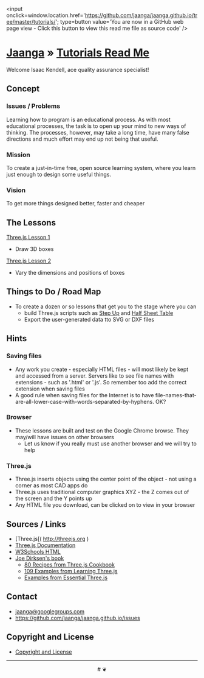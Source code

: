 ﻿<span style=display:none; >[You are now in a GitHub source code view - click this link to view this read me file as a web page]( http://jaanga.github.io/tutorials/ "View file as a web page." ) </span>
<input onclick=window.location.href='https://github.com/jaanga/jaanga.github.io/tree/master/tutorials/'; type=button  value='You are now in a GitHub web page view - Click this button to view this read me file as source code' />

[Jaanga]( http://jaanga.github.io ) »
[Tutorials Read Me]( ./index.html )
===

Welcome Isaac Kendell, ace quality assurance specialist!

<!--
[Template Three.js Draw Things - Demo - Full Screen]( http://jaanga.github.io/cookbook-threejs/templates/template-threejs-draw-things-r1.html )

## <center>Web Page / Source Code</center>

<iframe class=ifr src=http://jaanga.github.io/cookbook-html/templates/code-edit-view/code-edit-view-r2.html#http://jaanga.github.io/cookbook-threejs/templates/template-threejs-draw-things-r1.html width=100% height=600px ></iframe>  
###### _Template Three.js Draw Things - Dev revision - Code Edit View_ /  [Edit full screen]( http://jaanga.github.io/cookbook-html/templates/code-edit-view/code-edit-view-r2.html#http://jaanga.github.io/cookbook-threejs/templates/template-threejs-draw-things-r1.html )
-->

## Concept

### Issues / Problems
<!--

The general format is an adaptation of the ideas developed in Alexander's _et al_ [A Patttern Language]( https://books.google.com/books?id=hwAHmktpk5IC&pg=PR10#v=onepage&q&f=false ) - as sammarized on page 10.

Each pattern describes a problem which occurs over and over again in our environment, and then describes the core of the solution to that problem, in such a way that you can use this solution a million times over, without ever doing it the same way twice.

patterns are descriptions of common problems and proposal for the solutions that can be used repeatedly every time the problem is encountered and producing an different outcome.

-->

Learning how to program is an educational process. 
As with most educational processes, the task is to open up your mind to new ways of thinking.
The processes, however, may take a long time, have many false directions and much effort may end up not being that useful.
 
### Mission
<!-- a statement of a rationale, applicable now as well as in the future -->

To create a just-in-time free, open source learning system, where you learn just enough to design some useful things.

### Vision
<!--  a descriptive picture of a desired future state -->

To get more things designed better, faster and cheaper

## The Lessons

[Three.js Lesson 1]( http://jaanga.github.io/tutorials/threejs-lesson-01/ )

* Draw 3D boxes

[Three.js Lesson 2]( http://jaanga.github.io/tutorials/threejs-lesson-02/ )

* Vary the dimensions and positions of boxes


## Things to Do / Road Map

* To create a dozen or so lessons that get you to the stage where you can 
	* build Three.js scripts such as [Step Up]( http://wikihouse.github.io/viewer-experiments/display-wikihouse-stepup1/display-wikihouse-stepup1-r2-phone.html )
and [Half Sheet Table]( http://opendesk.github.io/design-playground/opendesk-half-sheet-table/opendesk-half-sheet-table-app-r3.html )
	* Export the user-generated data tto SVG or DXF files  

## Hints


### Saving files

* Any work you create - especially HTML files - will most likely be kept and accessed from a server. 
Servers like to see file names with extensions - such as '.html' or '.js'. So remember too add the correct extension when saving files
* A good rule when saving files for the Internet is to have file-names-that-are-all-lower-case-with-words-separated-by-hyphens. OK?


### Browser
* These lessons are built and test on the Google Chrome browse. They may/will have issues on other browsers
	* Let us know if you really must use another browser and we will try to help 

### Three.js
* Three.js inserts objects using the center point of the object - not using a corner as most CAD apps do
* Three.js uses traditional computer graphics XYZ - the Z comes out of the screen and the Y points up
* Any HTML file you download, can be clicked on to view in your browser


<!--
## Features


* 1 finger / left button =  rotate
* 2 finger / wheel = zoom in and out
* 3 finger / right button = pan
-->


 
## Sources / Links

* [Three.js[( http://threejs.org )
* [Three.js Documentation]( http://mrdoob.github.io/three.js/docs/ )
* [W3Schools HTML]( http://www.w3schools.com/tags/default.asp )
* [Joe Dirksen's book]( http://www.smartjava.org/content/my-books )
	* [80 Recipes from Three.js Cookbook]( http://www.smartjava.org/content/all-80-recipes-threejs-cookbook-online )
	* [109 Examples from Learning Three.js]( http://www.smartjava.org/content/all-109-examples-my-book-threejs-threejs-version-r63 )
	* [Examples from Essential Three.js]( https://github.com/josdirksen/essential-threejs )


## Contact

* jaanga@googlegroups.com
* https://github.com/jaanga/jaanga.github.io/issues

## Copyright and License

* [Copyright and License]( http://jaanga.github.io/#http://jaanga.github.io/jaanga-copyright-and-mit-license.md ) 

***

<center title="dingbat" >
# <a href=javascript:window.scrollTo(0,0); style=text-decoration:none; >❦</a>
</center>



